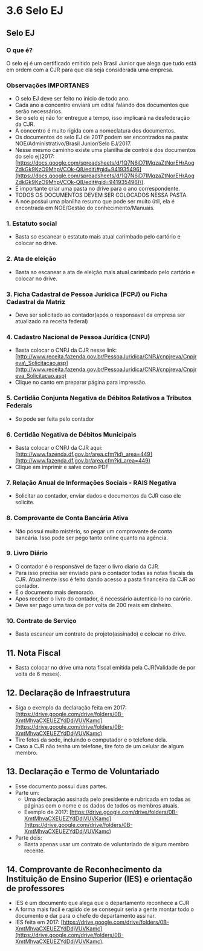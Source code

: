 # 3.6 Selo EJ

## Selo EJ

### O que é?

O selo ej é um certificado emitido pela Brasil Junior que alega que tudo está em ordem com a CJR para que ela seja considerada uma empresa.

### Observações IMPORTANES

* O selo EJ deve ser feito no inicio de todo ano.
* Cada ano a concentro enviará um edital falando dos documentos que serão necessários.
* Se o selo ej não for entregue a tempo, isso implicará na desfederação da CJR.
* A concentro é muito rigida com a nomeclatura dos documentos.
* Os documentos do selo EJ de 2017 podem ser encontrados na pasta: NOE/Administrativo/Brasil Junior/Selo EJ/2017.
* Nesse mesmo caminho existe uma planilha de controle dos documentos do selo ej\(2017: [https://docs.google.com/spreadsheets/d/1Q7N6iD7IMqzaZtNorEHrAogZdkGk9KzO9MhpVCOk-Q8/edit\#gid=941935496](https://docs.google.com/spreadsheets/d/1Q7N6iD7IMqzaZtNorEHrAogZdkGk9KzO9MhpVCOk-Q8/edit#gid=941935496)\).
* É importante criar uma pasta no drive para o ano correspondente.
* TODOS OS DOCUMENTOS DEVEM SER COLOCADOS NESSA PASTA.
* A noe possui uma planilha resumo que pode ser muito útil, ela é encontrada em NOE/Gestão do conhecimento/Manuais.

### 1. Estatuto social

* Basta so escanear o estatuto mais atual carimbado pelo cartório e colocar no drive.

### 2. Ata de eleição

* Basta so escanear a ata de eleição mais atual carimbado pelo cartório e colocar no drive.

### 3. Ficha Cadastral de Pessoa Jurídica \(FCPJ\) ou Ficha Cadastral da Matriz

* Deve ser solicitado ao contador\(após o responsavel da empresa ser atualizado na receita federal\)

### 4. Cadastro Nacional de Pessoa Jurídica \(CNPJ\)

* Basta colocar o CNPJ da CJR nesse link: [http://www.receita.fazenda.gov.br/PessoaJuridica/CNPJ/cnpjreva/Cnpjreva\_Solicitacao.asp](http://www.receita.fazenda.gov.br/PessoaJuridica/CNPJ/cnpjreva/Cnpjreva_Solicitacao.asp)
* Clique no canto em preparar página para impressão.

### 5. Certidão Conjunta Negativa de Débitos Relativos a Tributos Federais

* So pode ser feita pelo contador

### 6. Certidão Negativa de Débitos Municipais

* Basta colocar o CNPJ da CJR aqui: [http://www.fazenda.df.gov.br/area.cfm?id\_area=449](http://www.fazenda.df.gov.br/area.cfm?id_area=449)
* Clique em imprimir e salve como PDF

### 7. Relação Anual de Informações Sociais - RAIS Negativa

* Solicitar ao contador, enviar dados e documentos da CJR caso ele solicite.

### 8. Comprovante de Conta Bancária Ativa

* Não possui muito mistério, so pegar um comprovante de conta bancária. Isso pode ser pego tanto online quanto na agência.

### 9. Livro Diário

* O contador é o responsável de fazer o livro diario da CJR.
* Para isso precisa ser enviado para o contador todas as notas fiscais da CJR. Atualmente isso é feito dando acesso a pasta financeira da CJR ao contador.
* É o documento mais demorado.
* Apos receber o livro do contador, é necessário autentica-lo no carório.
* Deve ser pago uma taxa de por volta de 200 reais em dinheiro.

### 10. Contrato de Serviço

* Basta escanear um contrato de projeto\(assinado\) e colocar no drive.

## 11. Nota Fiscal

* Basta colocar no drive uma nota fiscal emitida pela CJR\(Validade de por volta de 6 meses\).

## 12. Declaração de Infraestrutura

* Siga o exemplo da declaração feita em 2017: [https://drive.google.com/drive/folders/0B-XmtMhvaCXEUEZYdDdjVUVKamc](https://drive.google.com/drive/folders/0B-XmtMhvaCXEUEZYdDdjVUVKamc) 
* Tire fotos da sede, incluindo o computador e o telefone dela.
* Caso a CJR não tenha um telefone, tire foto de um celular de algum membro.

## 13. Declaração e Termo de Voluntariado

* Esse documento possui duas partes.
* Parte um:
  * Uma declaração assinada pelo presidente e rubricada em todas as páginas com o nome e os dados de todos os membros atuais.
  * Exemplo de 2017: [https://drive.google.com/drive/folders/0B-XmtMhvaCXEUEZYdDdjVUVKamc](https://drive.google.com/drive/folders/0B-XmtMhvaCXEUEZYdDdjVUVKamc)
* Parte dois:
  * Basta apenas usar um contrato de voluntariado de algum membro recente.

## 14. Comprovante de Reconhecimento da Instituição de Ensino Superior \(IES\) e orientação de professores

* IES é um documento que alega que o departamento reconhece a CJR
* A forma mais facil e rapido de se conseguir seria a gente montar todo o documento e dar para o chefe do departamento assinar.
* IES feita em 2017: [https://drive.google.com/drive/folders/0B-XmtMhvaCXEUEZYdDdjVUVKamc](https://drive.google.com/drive/folders/0B-XmtMhvaCXEUEZYdDdjVUVKamc).

